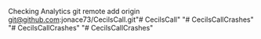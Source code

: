 Checking Analytics 
git remote add origin git@github.com:jonace73/CecilsCall.git"# CecilsCall" 
"# CecilsCallCrashes" 
"# CecilsCallCrashes" 
"# CecilsCallCrashes" 
